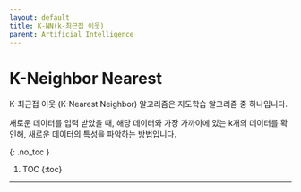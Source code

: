 ```yaml
---
layout: default
title: K-NN(k-최근접 이웃)
parent: Artificial Intelligence
---
```


# K-Neighbor Nearest

K-최근접 이웃 (K-Nearest Neighbor) 알고리즘은 지도학습 알고리즘 중 하나입니다.

새로운 데이터를 입력 받았을 때, 해당 데이터와 가장 가까이에 있는 k개의 데이터를 확인해, 새로운 데이터의 특성을 파악하는 방법입니다.

{: .no_toc }

1. TOC
{:toc}

---